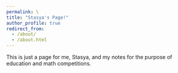 ```yaml
---
permalink: \
title: "Stasya's Page!"
author_profile: true
redirect_from: 
  - /about/
  - /about.html
---
```

This is just a page for me, Stasya, and my notes for the purpose of education and math competitions.
